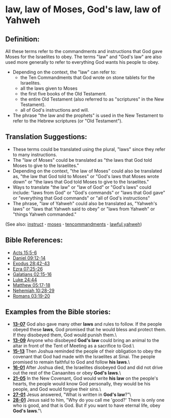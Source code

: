 # law, law of Moses, God's law, law of Yahweh #

## Definition: ##

All these terms refer to the commandments and instructions that God gave Moses for the Israelites to obey. The terms "law" and "God's law" are also used more generally to refer to everything God wants his people to obey.

* Depending on the context, the "law" can refer to:
   * the Ten Commandments that God wrote on stone tablets for the Israelites.
   * all the laws given to Moses
   * the first five books of the Old Testament.
   * the entire Old Testament (also referred to as "scriptures" in the New Testament).
   * all of God's instructions and will.
* The phrase "the law and the prophets" is used in the New Testament to refer to the Hebrew scriptures (or "Old Testament").

## Translation Suggestions: ##

* These terms could be translated using the plural, "laws" since they refer to many instructions.
* The "law of Moses" could be translated as "the laws that God told Moses to give to the Israelites."
* Depending on the context, "the law of Moses" could also be translated as, "the law that God told to Moses" or "God's laws that Moses wrote down" or "the laws that God told Moses to give to the Israelites."
* Ways to translate "the law" or "law of God" or "God's laws" could include: "laws from God" or "God's commands" or "laws that God gave" or "everything that God commands" or "all of God's instructions"
* The phrase, "law of Yahweh" could also be translated as, "Yahweh's laws" or "laws that Yahweh said to obey" or "laws from Yahweh" or "things Yahweh commanded."

(See also: [instruct](../other/instruct.md) **·** [moses](../other/moses.md) **·** [tencommandments](../other/tencommandments.md) **·** [lawful](../other/lawful.md),[yahweh](../kt/yahweh.md))

## Bible References: ##

* [Acts 15:5-6](https://door43.org/en/bible/notes/act/15/05)
* [Daniel 09:12-14](https://door43.org/en/bible/notes/dan/09/12)
* [Exodus 28:42-43](https://door43.org/en/bible/notes/exo/28/42)
* [Ezra 07:25-26](https://door43.org/en/bible/notes/ezr/07/25)
* [Galatians 02:15-16](https://door43.org/en/bible/notes/gal/02/15)
* [Luke 24:44](https://door43.org/en/bible/notes/luk/24/44)
* [Matthew 05:17-18](https://door43.org/en/bible/notes/mat/05/17)
* [Nehemiah 10:28-29](https://door43.org/en/bible/notes/neh/10/28)
* [Romans 03:19-20](https://door43.org/en/bible/notes/rom/03/19)

## Examples from the Bible stories: ##

* __[13-07](https://door43.org/en/obs/notes/frames/13-07)__ God also gave many other __laws__  and rules to follow. If the people obeyed these __laws__, God promised that he would bless and protect them. If they disobeyed them, God would punish them.\\
* __[13-09](https://door43.org/en/obs/notes/frames/13-09)__ Anyone who disobeyed __God's law__  could bring an animal to the altar in front of the Tent of Meeting as a sacrifice to God.\\
* __[15-13](https://door43.org/en/obs/notes/frames/15-13)__ Then Joshua reminded the people of their obligation to obey the covenant that God had made with the Israelites at Sinai. The people promised to remain faithful to God and follow __his laws__.\\
* __[16-01](https://door43.org/en/obs/notes/frames/16-01)__ After Joshua died, the Israelites disobeyed God and did not drive out the rest of the Canaanites or obey __God's laws__.\\
* __[21-05](https://door43.org/en/obs/notes/frames/21-05)__ In the New Covenant, God would write __his law__  on the people's hearts, the people would know God personally, they would be his people, and God would forgive their sins.\\
* __[27-01](https://door43.org/en/obs/notes/frames/27-01)__ Jesus answered, "What is written in __God's law__?"\\
* __[28-01](https://door43.org/en/obs/notes/frames/28-01)__ Jesus said to him, "Why do you call me 'good?' There is only one who is good, and that is God. But if you want to have eternal life, obey __God's laws__."\\
 

